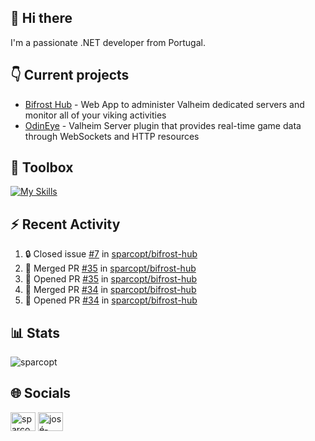 ## 👋 Hi there

I'm a passionate .NET developer from Portugal.

## 👇 Current projects

- [Bifrost Hub](https://github.com/sparcopt/bifrost-hub) - Web App to administer Valheim dedicated servers and monitor all of your viking activities
- [OdinEye](https://github.com/sparcopt/odin-eye) - Valheim Server plugin that provides real-time game data through WebSockets and HTTP resources

## 🧰 Toolbox
[![My Skills](https://skillicons.dev/icons?i=cs,dotnet,bash,linux,git,docker,kubernetes,cassandra,mongodb,grafana,jenkins,kafka,raspberrypi,unity,vim)](https://skillicons.dev)

## :zap: Recent Activity
<!--START_SECTION:activity-->
1. 🔒 Closed issue [#7](https://github.com/sparcopt/bifrost-hub/issues/7) in [sparcopt/bifrost-hub](https://github.com/sparcopt/bifrost-hub)
2. 🎉 Merged PR [#35](https://github.com/sparcopt/bifrost-hub/pull/35) in [sparcopt/bifrost-hub](https://github.com/sparcopt/bifrost-hub)
3. 💪 Opened PR [#35](https://github.com/sparcopt/bifrost-hub/pull/35) in [sparcopt/bifrost-hub](https://github.com/sparcopt/bifrost-hub)
4. 🎉 Merged PR [#34](https://github.com/sparcopt/bifrost-hub/pull/34) in [sparcopt/bifrost-hub](https://github.com/sparcopt/bifrost-hub)
5. 💪 Opened PR [#34](https://github.com/sparcopt/bifrost-hub/pull/34) in [sparcopt/bifrost-hub](https://github.com/sparcopt/bifrost-hub)
<!--END_SECTION:activity-->

## 📊 Stats
<p><img align="center" src="https://github-readme-stats.vercel.app/api/top-langs?username=sparcopt&show_icons=true&locale=en&layout=compact&theme=transparent" alt="sparcopt" /></p>

## 🌐 Socials
<p align="left">
<a href="https://twitter.com/sparcopt" target="blank"><img align="center" src="https://raw.githubusercontent.com/rahuldkjain/github-profile-readme-generator/master/src/images/icons/Social/twitter.svg" alt="sparcopt" height="30" width="40" /></a>
<a href="https://linkedin.com/in/josé-almeida-81a22795" target="blank"><img align="center" src="https://raw.githubusercontent.com/rahuldkjain/github-profile-readme-generator/master/src/images/icons/Social/linked-in-alt.svg" alt="josé-almeida-81a22795" height="30" width="40" /></a>
</p>
